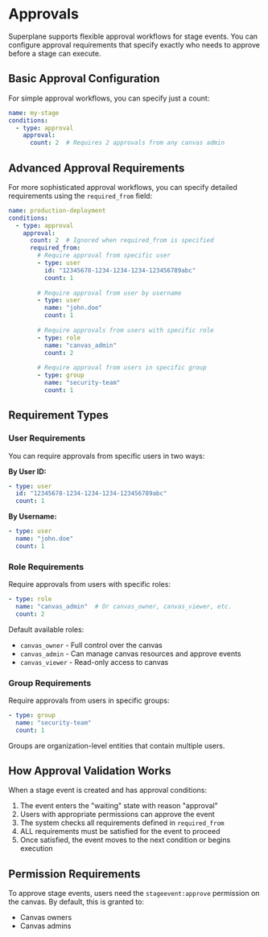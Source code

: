 # Approvals

Superplane supports flexible approval workflows for stage events. You can configure approval requirements that specify exactly who needs to approve before a stage can execute.

## Basic Approval Configuration

For simple approval workflows, you can specify just a count:

```yaml
name: my-stage
conditions:
  - type: approval
    approval:
      count: 2  # Requires 2 approvals from any canvas admin
```

## Advanced Approval Requirements

For more sophisticated approval workflows, you can specify detailed requirements using the `required_from` field:

```yaml
name: production-deployment
conditions:
  - type: approval
    approval:
      count: 2  # Ignored when required_from is specified
      required_from:
        # Require approval from specific user
        - type: user
          id: "12345678-1234-1234-1234-123456789abc"
          count: 1
        
        # Require approval from user by username
        - type: user
          name: "john.doe"
          count: 1
          
        # Require approvals from users with specific role
        - type: role
          name: "canvas_admin"
          count: 2
          
        # Require approval from users in specific group
        - type: group
          name: "security-team"
          count: 1
```

## Requirement Types

### User Requirements

You can require approvals from specific users in two ways:

**By User ID:**
```yaml
- type: user
  id: "12345678-1234-1234-1234-123456789abc"
  count: 1
```

**By Username:**
```yaml
- type: user
  name: "john.doe"
  count: 1
```

### Role Requirements

Require approvals from users with specific roles:

```yaml
- type: role
  name: "canvas_admin"  # Or canvas_owner, canvas_viewer, etc.
  count: 2
```

Default available roles:
- `canvas_owner` - Full control over the canvas
- `canvas_admin` - Can manage canvas resources and approve events
- `canvas_viewer` - Read-only access to canvas

### Group Requirements

Require approvals from users in specific groups:

```yaml
- type: group
  name: "security-team"
  count: 1
```

Groups are organization-level entities that contain multiple users.

## How Approval Validation Works

When a stage event is created and has approval conditions:

1. The event enters the "waiting" state with reason "approval"
2. Users with appropriate permissions can approve the event
3. The system checks all requirements defined in `required_from`
4. ALL requirements must be satisfied for the event to proceed
5. Once satisfied, the event moves to the next condition or begins execution

## Permission Requirements

To approve stage events, users need the `stageevent:approve` permission on the canvas. By default, this is granted to:
- Canvas owners
- Canvas admins